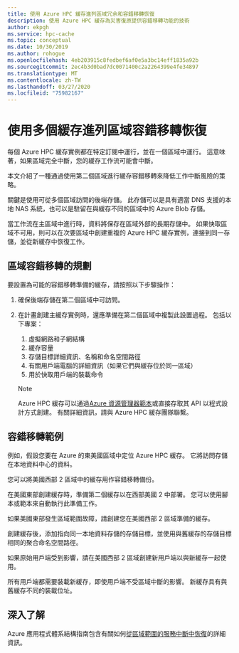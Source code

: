```yaml
---
title: 使用 Azure HPC 緩存進列區域冗余和容錯移轉恢復
description: 使用 Azure HPC 緩存為災害復原提供容錯移轉功能的技術
author: ekpgh
ms.service: hpc-cache
ms.topic: conceptual
ms.date: 10/30/2019
ms.author: rohogue
ms.openlocfilehash: 4eb203915c8fedbef6af0e5a3bc14eff1835a92b
ms.sourcegitcommit: 2ec4b3d0bad7dc0071400c2a2264399e4fe34897
ms.translationtype: MT
ms.contentlocale: zh-TW
ms.lasthandoff: 03/27/2020
ms.locfileid: "75982167"
---
```

# <a name="use-multiple-caches-for-regional-failover-recovery"></a>使用多個緩存進列區域容錯移轉恢復

每個 Azure HPC 緩存實例都在特定訂閱中運行，並在一個區域中運行。 這意味著，如果區域完全中斷，您的緩存工作流可能會中斷。

本文介紹了一種通過使用第二個區域進行緩存容錯移轉來降低工作中斷風險的策略。

關鍵是使用可從多個區域訪問的後端存儲。 此存儲可以是具有適當 DNS 支援的本地 NAS 系統，也可以是駐留在與緩存不同的區域中的 Azure Blob 存儲。

當工作流在主區域中進行時，資料將保存在區域外部的長期存儲中。 如果快取區域不可用，則可以在次要區域中創建重複的 Azure HPC 緩存實例，連接到同一存儲，並從新緩存中恢復工作。

## <a name="planning-for-regional-failover"></a>區域容錯移轉的規劃

要設置為可能的容錯移轉準備的緩存，請按照以下步驟操作：

1. 確保後端存儲在第二個區域中可訪問。
1. 在計畫創建主緩存實例時，還應準備在第二個區域中複製此設置過程。 包括以下專案：

   1. 虛擬網路和子網結構
   1. 緩存容量
   1. 存儲目標詳細資訊、名稱和命名空間路徑
   1. 有關用戶端電腦的詳細資訊（如果它們與緩存位於同一區域）
   1. 用於快取用戶端的裝載命令

   > [!NOTE]
   > Azure HPC 緩存可以通過[Azure 資源管理器範本](../azure-resource-manager/templates/overview.md)或直接存取其 API 以程式設計方式創建。 有關詳細資訊，請與 Azure HPC 緩存團隊聯繫。

## <a name="failover-example"></a>容錯移轉範例

例如，假設您要在 Azure 的東美國區域中定位 Azure HPC 緩存。 它將訪問存儲在本地資料中心的資料。

您可以將美國西部 2 區域中的緩存用作容錯移轉備份。

在美國東部創建緩存時，準備第二個緩存以在西部美國 2 中部署。 您可以使用腳本或範本來自動執行此準備工作。

如果美國東部發生區域範圍故障，請創建您在美國西部 2 區域準備的緩存。

創建緩存後，添加指向同一本地資料存儲的存儲目標，並使用與舊緩存的存儲目標相同的聚合命名空間路徑。

如果原始用戶端受到影響，請在美國西部 2 區域創建新用戶端以與新緩存一起使用。

所有用戶端都需要裝載新緩存，即使用戶端不受區域中斷的影響。 新緩存具有與舊緩存不同的裝載位址。

## <a name="learn-more"></a>深入了解

Azure 應用程式體系結構指南包含有關如何[從區域範圍的服務中斷中恢復](<https://docs.microsoft.com/azure/architecture/resiliency/recovery-loss-azure-region>)的詳細資訊。
<!-- this should be an internal link instead of a URL but I can't find the tree  -->
